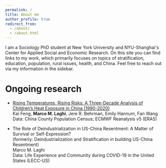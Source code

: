 ```yaml
---
permalink: /
title: About me
author_profile: true
redirect_from: 
  - /about/
  - /about.html
---
```

I am a Sociology PhD student at New York University and NYU-Shanghai's Center for Applied Social and Economic Research. On this site you can find links to my work, which primarily focuses on topics of stratification, education, population, rural issues, health, and China. Feel free to reach out via my information in the sidebar.

Ongoing research
======
* [Rising Temperatures, Rising Risks: A Three-Decade Analysis of Children’s Heat Exposure in China (1990-2020)](https://szkaifeng.github.io/pdf/FengLBHWChinaChildrenHeat1990t2020.pdf)  
Kai Feng, **Marco M. Laghi**, Jere R. Behrman, Emily Hannum, Fan Wang  
Data: China County Population Census; ECMWF Reanalysis v5 (ERA5)
  
  
* The Role of Deindustrialization in US-China Resentment: A Matter of Survival or Self-Expression?  
(formerly: Deindustrialization and Stratification in building US-China Resentment)  
Marco M. Laghi  
Data: Life Experience and Community during COVID-19 in the United States (LECC-US)
